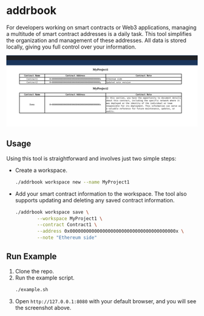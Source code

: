 # addrbook

For developers working on smart contracts or Web3 applications, managing a multitude of smart contract addresses is a daily task. This tool simplifies the organization and management of these addresses. All data is stored locally, giving you full control over your information.

![Open](./open.png)

## Usage

Using this tool is straightforward and involves just two simple steps:

- Create a workspace.
    ```sh
    ./addrbook workspace new --name MyProject1
    ```
- Add your smart contract information to the workspace. The tool also supports updating and deleting any saved contract information.
    ```sh
    ./addrbook workspace save \
            --workspace MyProject1 \
            --contract Contract1 \
            --address 0x000000000000000000000000000000000000000x \
            --note "Ethereum side"
    ```

## Run Example

1. Clone the repo.
2. Run the example script.
    ```sh
    ./example.sh
    ```
3. Open `http://127.0.0.1:8080` with your default browser, and you will see the screenshot above.